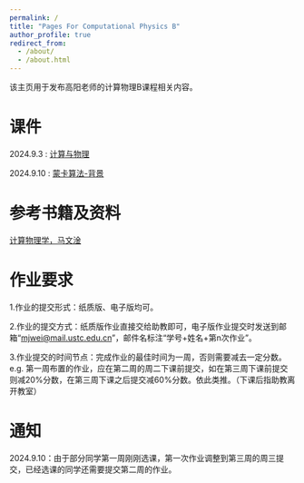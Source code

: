```yaml
---
permalink: /
title: "Pages For Computational Physics B"
author_profile: true
redirect_from: 
  - /about/
  - /about.html
---
```

该主页用于发布高阳老师的计算物理B课程相关内容。

课件
======
2024.9.3 : [计算与物理](http://zhoujikunn.github.io/files/计算与物理.pdf)

2024.9.10 : [蒙卡算法-背景](http://zhoujikunn.github.io/files/蒙卡算法-背景.pdf)


参考书籍及资料
======
[计算物理学，马文淦](http://zhoujikunn.github.io/files/计算物理学.pdf)

作业要求
======
1.作业的提交形式：纸质版、电子版均可。

2.作业的提交方式：纸质版作业直接交给助教即可，电子版作业提交时发送到邮箱“mjwei@mail.ustc.edu.cn”，邮件名标注“学号+姓名+第n次作业”。

3.作业提交的时间节点：完成作业的最佳时间为一周，否则需要减去一定分数。e.g. 第一周布置的作业，应在第二周的周二下课前提交，如在第三周下课前提交则减20%分数，在第三周下课之后提交减60%分数。依此类推。（下课后指助教离开教室）

通知
======
2024.9.10：由于部分同学第一周刚刚选课，第一次作业调整到第三周的周三提交，已经选课的同学还需要提交第二周的作业。
